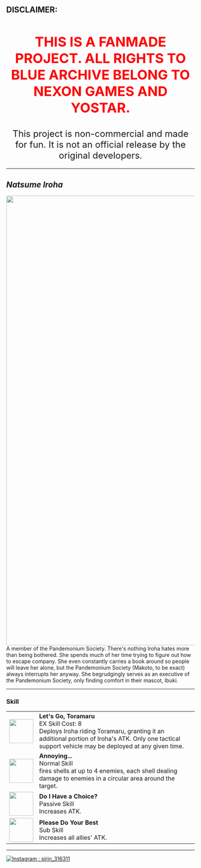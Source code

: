 ## **DISCLAIMER:**
<h1 style="text-align:center; color:red; font-size: 36px; font-weight: bold;">
    THIS IS A FANMADE PROJECT. ALL RIGHTS TO BLUE ARCHIVE BELONG TO NEXON GAMES AND YOSTAR.
</h1>
<h2 style="text-align:center; font-size: 24px; font-weight: normal;">
    This project is non-commercial and made for fun. It is not an official release by the original developers.
</h2>


---

## _Natsume Iroha_

<td><img src="https://s1.zerochan.net/Natsume.Iroha.600.3680000.jpg" width="1200"></td>
<td style="text-align: justify;">A member of the Pandemonium Society. There's nothing Iroha hates more than being bothered. She spends much of her time trying to figure out how to escape company. She even constantly carries a book around so people will leave her alone, but the Pandemonium Society (Makoto, to be exact) always interrupts her anyway. She begrudgingly serves as an executive of the Pandemonium Society, only finding comfort in their mascot, Ibuki.</td>

---

### Skill

<table>
  
<tr>
<td><img src="https://images.dotgg.gg/bluearchive/skillicons/skillicon_ch0156_exskill.webp" width="64" height="64"></td>
<td><strong>Let's Go, Toramaru</strong><br>EX Skill Cost: 8<br>Deploys Iroha riding Toramaru, granting it an additional portion of Iroha's ATK. Only one tactical support vehicle may be deployed at any given time.</td>
</tr>
  
<tr>
<td><img src="https://images.dotgg.gg/bluearchive/skillicons/common_skillicon_circle.webp" width="64" height="64"></td>
<td><strong>Annoying...</strong><br>Normal Skill<br>fires shells at up to 4 enemies, each shell dealing damage to enemies in a circular area around the target.</td>
</tr>

<tr>
<td><img src="https://images.dotgg.gg/bluearchive/skillicons/common_skillicon_weaponbuff.webp" width="64" height="64"></td>
<td><strong>Do I Have a Choice?</strong><br>Passive Skill<br>Increases ATK.</td>
</tr>

<tr>
<td><img src="https://images.dotgg.gg/bluearchive/skillicons/common_skillicon_weaponbuff.webp" width="64" height="64"></td>
<td><strong>Please Do Your Best</strong><br>Sub Skill<br>Increases all allies' ATK.</td>
</tr>

</table>

---

[![Instagram : sirin_316311](https://img.shields.io/badge/Instagram-%23E4405F.svg?style=for-the-badge&logo=Instagram&logoColor=white)](https://www.instagram.com/sirin_316311/)
